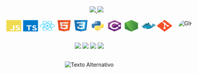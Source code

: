 <div align="center">
  <a href="https://github.com/GustavoOM">
    <img height="180em" src="https://github-readme-stats.vercel.app/api?username=GustavoOM&show_icons=true&theme=dracula&include_all_commits=true&count_private=true"/>
    <img height="180em" src="https://github-readme-stats.vercel.app/api/top-langs/?username=GustavoOM&layout=compact&langs_count=16&theme=dracula"/>
  </a>
</div>

<div align="center" style="display: inline_block"><br>
  <img align="center" alt="Js" height="30" width="40" src="https://raw.githubusercontent.com/devicons/devicon/master/icons/javascript/javascript-plain.svg">
  <img align="center" alt="Ts" height="30" width="40" src="https://raw.githubusercontent.com/devicons/devicon/master/icons/typescript/typescript-plain.svg">
  <img align="center" alt="React" height="30" width="40" src="https://raw.githubusercontent.com/devicons/devicon/master/icons/react/react-original.svg">
  <img align="center" alt="HTML" height="30" width="40" src="https://raw.githubusercontent.com/devicons/devicon/master/icons/html5/html5-original.svg">
  <img align="center" alt="CSS" height="30" width="40" src="https://raw.githubusercontent.com/devicons/devicon/master/icons/css3/css3-original.svg">
  <img align="center" alt="Python" height="30" width="40" src="https://raw.githubusercontent.com/devicons/devicon/master/icons/python/python-original.svg">
  <img align="center" alt="Csharp" height="30" width="40" src="https://raw.githubusercontent.com/devicons/devicon/master/icons/csharp/csharp-original.svg">
  <img align="center" alt="NodeJS" height="30" width="40" src="https://raw.githubusercontent.com/devicons/devicon/master/icons/nodejs/nodejs-original.svg">
  <img align="center" alt="Docker" height="30" width="40" src="https://raw.githubusercontent.com/devicons/devicon/master/icons/docker/docker-original.svg">
  <img align="center" alt="Git" height="30" width="40" src="https://raw.githubusercontent.com/devicons/devicon/master/icons/git/git-original.svg">
  <img align="right" alt="GIF" height="150" style="border-radius:50px;" src="https://cdn.discordapp.com/attachments/795358919417397249/825430589581688872/hi.gif">
</div>

##

<div align="center">
  <a href="https://www.youtube.com/@gustavodeoliveiramartins9157" target="_blank"><img src="https://img.shields.io/badge/YouTube-FF0000?style=for-the-badge&logo=youtube&logoColor=white" target="_blank"></a>
  <a href="https://www.instagram.com/__zoio__/" target="_blank"><img src="https://img.shields.io/badge/-Instagram-%23E4405F?style=for-the-badge&logo=instagram&logoColor=white" target="_blank"></a> 
  <a href = "mailto:gustavo_martins@usp.br"><img src="https://img.shields.io/badge/-Gmail-%23333?style=for-the-badge&logo=gmail&logoColor=white" target="_blank"></a>
  <a href="https://www.linkedin.com/in/gustavo-de-oliveira-martins/" target="_blank"><img src="https://img.shields.io/badge/-LinkedIn-%230077B5?style=for-the-badge&logo=linkedin&logoColor=white" target="_blank"></a>
</div>

##
<!-- 
<div align="center">
  <table>
    <tr>
      <td>
        <img src="https://github-readme-streak-stats.herokuapp.com/?user=GustavoOM&theme=dracula" alt="GustavoOM" />
      </td>
      <td>
        <img src="https://github-profile-trophy.vercel.app/?username=GustavoOM&theme=dracula&row=2&column=3" alt="GustavoOM" />
      </td>
    </tr>
  </table>
</div>

##
-->

<div align="center">
  <img src="https://raw.githubusercontent.com/Sutil/Sutil/2b2fad3bf54522bb30c8c170591fc68ff51b69e6/github-contribution-grid-snake2.svg" alt="Texto Alternativo">
</div>

##

<!-- 

### 🚀 Projetos Destacados

- **[Nome do Projeto 1](link-para-o-projeto)** - Breve descrição do projeto.
- **[Nome do Projeto 2](link-para-o-projeto)** - Breve descrição do projeto.
- **[Nome do Projeto 3](link-para-o-projeto)** - Breve descrição do projeto.

### 📝 Blog e Artigos

- [Título do Artigo 1](link-para-o-artigo) - Breve descrição.
- [Título do Artigo 2](link-para-o-artigo) - Breve descrição.

### 💡 Curiosidades

- 🎮 Gosto de jogar [Seus Jogos Favoritos].
- 🎸 Toco [Seu Instrumento Musical].
- ✈️ Adoro viajar e já visitei [Número] países.

---

⭐️ Inspirado por [Nome da Pessoa ou Projeto que te inspirou]
-->
